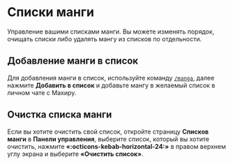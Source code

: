 # Списки манги

Управление вашими списками манги. Вы можете изменять порядок, очищать списки либо удалять мангу из списков по отдельности.

## Добавление манги в список

Для добавления манги в список, используйте команду [`/manga`](../../../commands/commands-list/common/manga.md), далее нажмите **Добавить в список** и добавьте мангу в желаемый список в личном чате с Махиру.

## Очистка списка манги

Если вы хотите очистить свой список, откройте страницу **Списков манги** в **Панели управления**, выберите список, который вы хотите очистить, нажмите **«:octicons-kebab-horizontal-24:»** в правом верхнем углу экрана и выберите **«Очистить список»**.